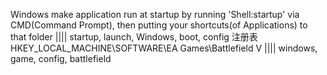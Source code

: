 Windows make application run at startup by running 'Shell:startup' via CMD(Command Prompt), then putting your shortcuts(of Applications) to that folder |||| startup, launch, Windows, boot, config
注册表 HKEY_LOCAL_MACHINE\\SOFTWARE\\EA Games\\Battlefield V |||| windows, game, config, battlefield
